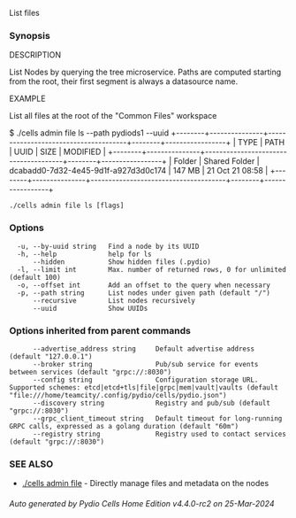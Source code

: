 List files

### Synopsis


DESCRIPTION
  
  List Nodes by querying the tree microservice. Paths are computed starting from the root, their first segment is always
  a datasource name.

EXAMPLE

  List all files at the root of the "Common Files" workspace

  $ ./cells admin file ls --path pydiods1 --uuid
	+--------+---------------+--------------------------------------+--------+-----------------+
	|  TYPE  |     PATH      |                 UUID                 |  SIZE  |    MODIFIED     |
	+--------+---------------+--------------------------------------+--------+-----------------+
	| Folder | Shared Folder | dcabadd0-7d32-4e45-9d1f-a927d3d0c174 | 147 MB | 21 Oct 21 08:58 |
	+--------+---------------+--------------------------------------+--------+-----------------+

 

```
./cells admin file ls [flags]
```

### Options

```
  -u, --by-uuid string   Find a node by its UUID
  -h, --help             help for ls
      --hidden           Show hidden files (.pydio)
  -l, --limit int        Max. number of returned rows, 0 for unlimited (default 100)
  -o, --offset int       Add an offset to the query when necessary
  -p, --path string      List nodes under given path (default "/")
      --recursive        List nodes recursively
      --uuid             Show UUIDs
```

### Options inherited from parent commands

```
      --advertise_address string     Default advertise address (default "127.0.0.1")
      --broker string                Pub/sub service for events between services (default "grpc://:8030")
      --config string                Configuration storage URL. Supported schemes: etcd|etcd+tls|file|grpc|mem|vault|vaults (default "file:///home/teamcity/.config/pydio/cells/pydio.json")
      --discovery string             Registry and pub/sub (default "grpc://:8030")
      --grpc_client_timeout string   Default timeout for long-running GRPC calls, expressed as a golang duration (default "60m")
      --registry string              Registry used to contact services (default "grpc://:8030")
```

### SEE ALSO

* [./cells admin file](./cells-admin-file)	 - Directly manage files and metadata on the nodes

###### Auto generated by Pydio Cells Home Edition v4.4.0-rc2 on 25-Mar-2024
